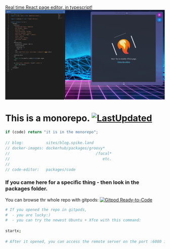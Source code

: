 [Real time React page editor, in typescript!
![Screenshot](./spike.land-1920x1080.png)](https://spike.land)

# This is a monorepo. [![LastUpdated](https://img.shields.io/github/last-commit/spike-land/monorepo.svg)](https://github.com/spike-land/monorepo/)

```js
if (code) return "it is in the monorepo";

// blog:          sites/blog.spike.land
// docker-images: dockerhub/packages/groovy*
//                                      /focal*
//                                         etc.
//
// code-editor:   packages/code
```

### If you came here for a specific thing - then look in the packages folder.

You can browse thr whole repo with gitpods:
[![Gitpod Ready-to-Code](https://img.shields.io/badge/Gitpod-Ready--to--Code-blue?logo=gitpod)](https://gitpod.io/#https://github.com/spike-land/monorepo)

```bash
# If you opened the repo in gitpods, 
#  - you are lucky:) 
#  - you can try the newest Ubuntu + Xfce with this command:

startx;

# After it opened, you can access the remote server on the port :6080 in your browser.
```
